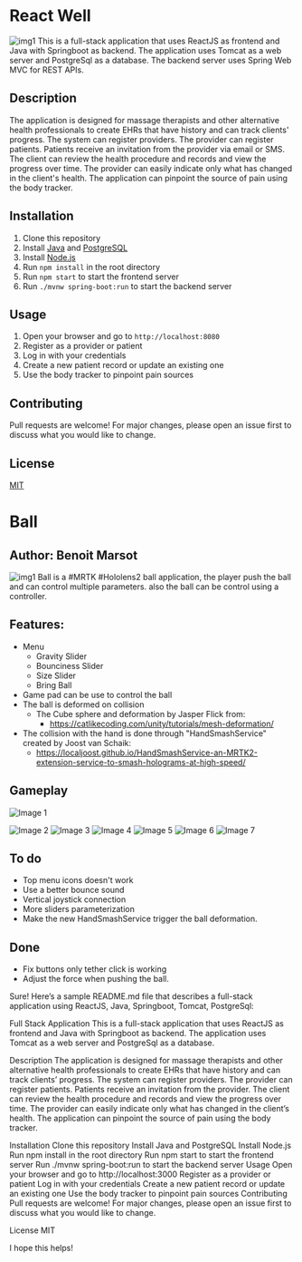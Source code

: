# React Well

![img1](https://raw.githubusercontent.com/benoitmarsot/ReactWell/src/main/resources/static/readme.png)
This is a full-stack application that uses ReactJS as frontend and Java with Springboot as backend. The application uses Tomcat as a web server and PostgreSql as a database. The backend server uses Spring Web MVC for REST APIs.

## Description

The application is designed for massage therapists and other alternative health professionals to create EHRs that have history and can track clients' progress. The system can register providers. The provider can register patients. Patients receive an invitation from the provider via email or SMS. The client can review the health procedure and records and view the progress over time. The provider can easily indicate only what has changed in the client's health. The application can pinpoint the source of pain using the body tracker.

## Installation

1. Clone this repository
2. Install [Java](https://www.java.com/en/download/) and [PostgreSQL](https://www.postgresql.org/download/)
3. Install [Node.js](https://nodejs.org/en/download/)
4. Run `npm install` in the root directory
5. Run `npm start` to start the frontend server
6. Run `./mvnw spring-boot:run` to start the backend server

## Usage

1. Open your browser and go to `http://localhost:8080`
2. Register as a provider or patient
3. Log in with your credentials
4. Create a new patient record or update an existing one
5. Use the body tracker to pinpoint pain sources

## Contributing

Pull requests are welcome! For major changes, please open an issue first to discuss what you would like to change.

## License

[MIT](https://choosealicense.com/licenses/mit/)

# Ball
## Author: Benoit Marsot
![img1](https://raw.githubusercontent.com/benoitmarsot/Ball/master/Img/Main.png)
Ball is a #MRTK #Hololens2 ball application, the player push the ball and can control multiple parameters. also the ball can be control using a controller.

## Features:

 - Menu 
    - Gravity Slider 
    - Bounciness Slider 
    - Size Slider
    - Bring Ball
 - Game pad can be use to control the ball
 - The ball is deformed on collision
	 - The Cube sphere and deformation  by Jasper Flick from:
		 - https://catlikecoding.com/unity/tutorials/mesh-deformation/
- The collision with the hand is done through "HandSmashService" created by Joost van Schaik:
	- https://localjoost.github.io/HandSmashService-an-MRTK2-extension-service-to-smash-holograms-at-high-speed/

## Gameplay

 ![Image 1](https://raw.githubusercontent.com/benoitmarsot/Ball/master/Img/20210401_001624_HoloLens.jpg)

 
![Image 2](https://raw.githubusercontent.com/benoitmarsot/Ball/master/Img/20210403_010428_HoloLens.jpg)
![Image 3](https://raw.githubusercontent.com/benoitmarsot/Ball/master/Img/20210403_010500_HoloLens.jpg)
![Image 4](https://raw.githubusercontent.com/benoitmarsot/Ball/master/Img/20210403_010508_HoloLens.jpg)
![Image 5](https://raw.githubusercontent.com/benoitmarsot/Ball/master/Img/20210403_122232_HoloLens.jpg)
![Image 6](https://raw.githubusercontent.com/benoitmarsot/Ball/master/Img/20210403_122235_HoloLens.jpg)
![Image 7](https://raw.githubusercontent.com/benoitmarsot/Ball/master/Img/20210403_122244_HoloLens.jpg)

## To do
- Top menu icons doesn't work
- Use a better bounce sound
- Vertical joystick connection
- More sliders parameterization
- Make the new HandSmashService trigger the ball deformation.

## Done
- Fix buttons only tether click is working 
- Adjust the force when pushing the ball.


Sure! Here’s a sample README.md file that describes a full-stack application using ReactJS, Java, Springboot, Tomcat, PostgreSql:

Full Stack Application
This is a full-stack application that uses ReactJS as frontend and Java with Springboot as backend. The application uses Tomcat as a web server and PostgreSql as a database.

Description
The application is designed for massage therapists and other alternative health professionals to create EHRs that have history and can track clients’ progress. The system can register providers. The provider can register patients. Patients receive an invitation from the provider. The client can review the health procedure and records and view the progress over time. The provider can easily indicate only what has changed in the client’s health. The application can pinpoint the source of pain using the body tracker.

Installation
Clone this repository
Install Java and PostgreSQL
Install Node.js
Run npm install in the root directory
Run npm start to start the frontend server
Run ./mvnw spring-boot:run to start the backend server
Usage
Open your browser and go to http://localhost:3000
Register as a provider or patient
Log in with your credentials
Create a new patient record or update an existing one
Use the body tracker to pinpoint pain sources
Contributing
Pull requests are welcome! For major changes, please open an issue first to discuss what you would like to change.

License
MIT

I hope this helps!